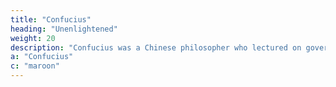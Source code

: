```yaml
---
title: "Confucius"
heading: "Unenlightened"
weight: 20
description: "Confucius was a Chinese philosopher who lectured on governance and shallow morals, leading to the problems that afflicted Chinese empires"
a: "Confucius"
c: "maroon"
---
```

